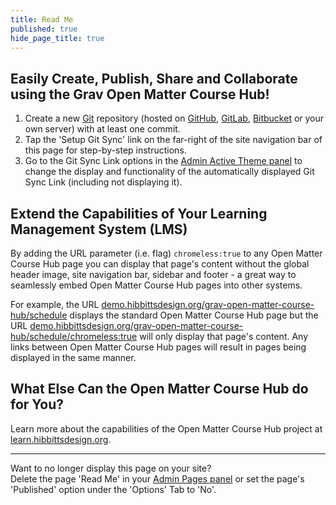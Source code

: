 ```yaml
---
title: Read Me
published: true
hide_page_title: true
---
```


## Easily Create, Publish, Share and Collaborate using the Grav Open Matter Course Hub!  

1. Create a new [Git](https://git-scm.com/) repository (hosted on [GitHub](https://github.com/), [GitLab](https://about.gitlab.com/), [Bitbucket](https://bitbucket.org/) or your own server) with at least one commit.
2. Tap the 'Setup Git Sync' link on the far-right of the site navigation bar of this page for step-by-step instructions.
3. Go to the Git Sync Link options in the [Admin Active Theme panel](../../admin/themes/mytheme) to change the display and functionality of the automatically displayed Git Sync Link (including not displaying it).

## Extend the Capabilities of Your Learning Management System (LMS)  

By adding the URL parameter (i.e. flag) `chromeless:true` to any Open Matter Course Hub page you can display that page's content without the global header image, site navigation bar, sidebar and footer - a great way to seamlessly embed Open Matter Course Hub pages into other systems.  

For example, the URL [demo.hibbittsdesign.org/grav-open-matter-course-hub/schedule](https://demo.hibbittsdesign.org/grav-open-matter-course-hub/schedule) displays the standard Open Matter Course Hub page but the URL [demo.hibbittsdesign.org/grav-open-matter-course-hub/schedule/chromeless:true](https://demo.hibbittsdesign.org/grav-open-matter-course-hub/schedule/chromeless:true) will only display that page's content. Any links between Open Matter Course Hub pages will result in pages being displayed in the same manner.

## What Else Can the Open Matter Course Hub do for You? ##
Learn more about the capabilities of the Open Matter Course Hub project at [learn.hibbittsdesign.org](http://learn.hibbittsdesign.org/coursehub).

<hr>

Want to no longer display this page on your site?  
Delete the page 'Read Me' in your [Admin Pages panel](../../admin/pages) or set the page's 'Published' option under the 'Options' Tab to 'No'.
